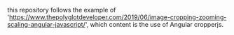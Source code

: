 this repository follows the example of 'https://www.thepolyglotdeveloper.com/2019/06/image-cropping-zooming-scaling-angular-javascript/', which content is the use of Angular cropperjs.
